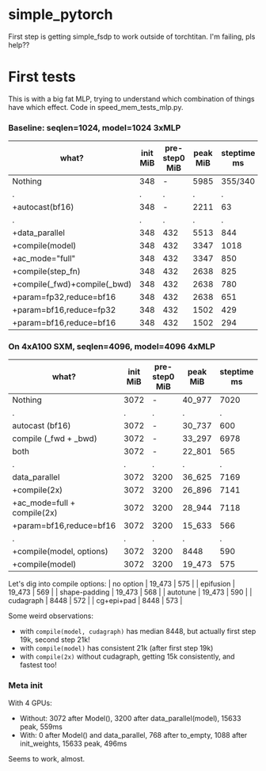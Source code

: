 # simple_pytorch

First step is getting simple_fsdp to work outside of torchtitan. I'm failing, pls help??

# First tests

This is with a big fat MLP, trying to understand which combination of things
have which effect. Code in speed_mem_tests_mlp.py.

### Baseline: seqlen=1024, model=1024 3xMLP

| what? | init MiB | pre-step0 MiB | peak MiB | steptime ms |
|-------|----------|---------------|----------|-------------|
| Nothing                      | 348 |  -  | 5985 | 355/340 |
| . | . | . | . | . |
| +autocast(bf16)              | 348 |  -  | 2211 | 63 |
| . | . | . | . | . |
| +data_parallel               | 348 | 432 | 5513 | 844 |
| +compile(model)              | 348 | 432 | 3347 | 1018 |
| +ac_mode="full"              | 348 | 432 | 3347 | 850 |
| +compile(step_fn)            | 348 | 432 | 2638 | 825 |
| +compile(_fwd)+compile(_bwd) | 348 | 432 | 2638 | 780 |
| +param=fp32,reduce=bf16      | 348 | 432 | 2638 | 651 |
| +param=bf16,reduce=fp32      | 348 | 432 | 1502 | 429 |
| +param=bf16,reduce=bf16      | 348 | 432 | 1502 | 294 |

### On 4xA100 SXM, seqlen=4096, model=4096 4xMLP

|          what?               | init MiB | pre-step0 MiB | peak MiB | steptime ms |
|------------------------------|----------|---------------|----------|-------------|
| Nothing                      |   3072   |      -        | 40_977   | 7020        |
| . | . | . | . | . |
| autocast (bf16)              |   3072   |      -        | 30_737   | 600         |
| compile (_fwd + _bwd)        |   3072   |      -        | 33_297   | 6978        |
| both                         |   3072   |      -        | 22_801   | 565         |
| . | . | . | . | . |
| data_parallel                |   3072   |    3200       | 36_625   | 7169        |
| +compile(2x)                 |   3072   |    3200       | 26_896   | 7141        |
| +ac_mode=full + compile(2x)  |   3072   |    3200       | 28_944   | 7118        |
| +param=bf16,reduce=bf16      |   3072   |    3200       | 15_633   | 566         |
| . | . | . | . | . |
| +compile(model, options)     |   3072   |    3200       | 8448     | 590         |
| +compile(model)              |   3072   |    3200       | 19_473   | 575         |

Let's dig into compile options:
| no option     | 19_473 | 575 |
| epifusion     | 19_473 | 569 |
| shape-padding | 19_473 | 568 |
| autotune      | 19_473 | 590 |
| cudagraph     |   8448 | 572 |
| cg+epi+pad    |   8448 | 573 |

Some weird observations:
- with `compile(model, cudagraph)` has median 8448, but actually first step 19k, second step 21k!
- with `compile(model)` has consistent 21k (after first step 19k)
- with `compile(2x)` without cudagraph, getting 15k consistently, and fastest too!

### Meta init

With 4 GPUs:
- Without: 3072 after Model(), 3200 after data_parallel(model), 15633 peak, 559ms
- With: 0 after Model() and data_parallel, 768 after to_empty, 1088 after init_weights, 15633 peak, 496ms

Seems to work, almost.
